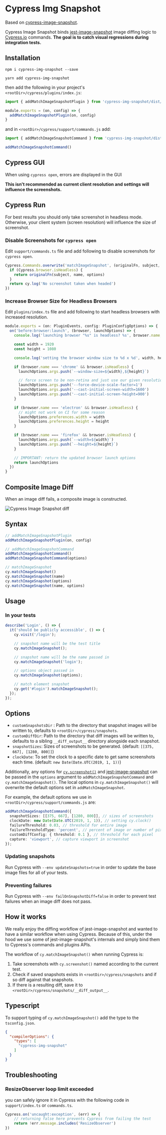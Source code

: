 # Cypress Img Snapshot

Based on [cypress-image-snapshot](https://github.com/jaredpalmer/cypress-image-snapshot).

Cypress Image Snapshot binds [jest-image-snapshot](https://github.com/americanexpress/jest-image-snapshot) image diffing logic to [Cypress.io](https://cypress.io) commands. **The goal is to catch visual regressions during integration tests.**

## Installation

```
npm i cypress-img-snapshot --save

yarn add cypress-img-snapshot
```

then add the following in your project's `<rootDir>/cypress/plugins/index.js`:

```ts
import { addMatchImageSnapshotPlugin } from 'cypress-img-snapshot/dist/plugin'

module.exports = (on, config) => {
  addMatchImageSnapshotPlugin(on, config)
}
```

and in `<rootDir>/cypress/support/commands.js` add:

```ts
import { addMatchImageSnapshotCommand } from 'cypress-img-snapshot/dist/command'

addMatchImageSnapshotCommand()
```

## Cypress GUI

When using `cypress open`, errors are displayed in the GUI 

**This isn't recommended as current client resolution and settings will influence the screenshots.**

## Cypress Run

For best results you should only take screenshot in headless mode. Otherwise, your client system (screen resolution) will influence the size of screenshot.

### Disable Screenshots for `cypress open`

Edit `support/commands.ts` file and add following to disable screenshots for `cypress open`.

```ts
Cypress.Commands.overwrite('matchImageSnapshot', (originalFn, subject, name, options) => {
  if (Cypress.browser.isHeadless) {
    return originalFn(subject, name, options)
  }
  return cy.log('No screenshot taken when headed')
})
```

### Increase Browser Size for Headless Browsers

Edit `plugins/index.ts` file and add following to start headless browsers with increased resolution.

```ts
module.exports = (on: PluginEvents, config: PluginConfigOptions) => {
  on('before:browser:launch', (browser, launchOptions) => {
    console.log('launching browser "%s" is headless? %s', browser.name, browser.isHeadless)

    const width = 1920
    const height = 1080

    console.log('setting the browser window size to %d x %d', width, height)

    if (browser.name === 'chrome' && browser.isHeadless) {
      launchOptions.args.push(`--window-size=${width},${height}`)

      // force screen to be non-retina and just use our given resolution
      launchOptions.args.push('--force-device-scale-factor=1')
      launchOptions.args.push('--cast-initial-screen-width=1600')
      launchOptions.args.push('--cast-initial-screen-height=900')
    }

    if (browser.name === 'electron' && browser.isHeadless) {
      // might not work on CI for some reason
      launchOptions.preferences.width = width
      launchOptions.preferences.height = height
    }

    if (browser.name === 'firefox' && browser.isHeadless) {
      launchOptions.args.push(`--width=${width}`)
      launchOptions.args.push(`--height=${height}`)
    }

    // IMPORTANT: return the updated browser launch options
    return launchOptions
  })
}
```

## Composite Image Diff

When an image diff fails, a composite image is constructed.

![Cypress Image Snapshot diff](./docs/diff.png)

## Syntax

```ts
// addMatchImageSnapshotPlugin
addMatchImageSnapshotPlugin(on, config)

// addMatchImageSnapshotCommand
addMatchImageSnapshotCommand()
addMatchImageSnapshotCommand(options)

// matchImageSnapshot
cy.matchImageSnapshot()
cy.matchImageSnapshot(name)
cy.matchImageSnapshot(options)
cy.matchImageSnapshot(name, options)
```

## Usage

### In your tests

```ts
describe('Login', () => {
  it('should be publicly accessible', () => {
    cy.visit('/login');

    // snapshot name will be the test title
    cy.matchImageSnapshot();

    // snapshot name will be the name passed in
    cy.matchImageSnapshot('login');

    // options object passed in
    cy.matchImageSnapshot(options);

    // match element snapshot
    cy.get('#login').matchImageSnapshot();
  });
});
```

## Options

- `customSnapshotsDir` : Path to the directory that snapshot images will be written to, defaults to `<rootDir>/cypress/snapshots`.
- `customDiffDir`: Path to the directory that diff images will be written to, defaults to a sibling `__diff_output__` directory alongside each snapshot.
- `snapshotSizes`: Sizes of screenshots to be generated. (default: `[[375, 667], [1280, 800]]`)
- `clockDate`: To set the clock to a specific date to get same screenshots each time. (default: `new Date(Date.UTC(2019, 1, 1))`)

Additionally, any options for [`cy.screenshot()`](https://docs.cypress.io/api/commands/screenshot.html#Arguments) and [jest-image-snapshot](https://github.com/americanexpress/jest-image-snapshot#optional-configuration) can be passed in the `options` argument to `addMatchImageSnapshotCommand` and `cy.matchImageSnapshot()`. The local options in `cy.matchImageSnapshot()` will overwrite the default options set in `addMatchImageSnapshot`.

For example, the default options we use in `<rootDir>/cypress/support/commands.js` are:

```ts
addMatchImageSnapshotCommand({
  snapshotSizes: [[375, 667], [1280, 800]], // sizes of screenshots
  clockDate: new Date(Date.UTC(2019, 1, 1)), // setting cy.clock()
  failureThreshold: 0.03, // threshold for entire image
  failureThresholdType: 'percent', // percent of image or number of pixels
  customDiffConfig: { threshold: 0.1 }, // threshold for each pixel
  capture: 'viewport', // capture viewport in screenshot
});
```

### Updating snapshots

Run Cypress with `--env updateSnapshots=true` in order to update the base image files for all of your tests.

### Preventing failures

Run Cypress with `--env failOnSnapshotDiff=false` in order to prevent test failures when an image diff does not pass.

## How it works

We really enjoy the diffing workflow of jest-image-snapshot and wanted to have a similar workflow when using Cypress. Because of this, under the hood we use some of jest-image-snapshot's internals and simply bind them to Cypress's commands and plugins APIs.

The workflow of `cy.matchImageSnapshot()` when running Cypress is:

1.  Take screenshots with `cy.screenshot()` named according to the current test.
2.  Check if saved snapshots exists in `<rootDir>/cypress/snapshots` and if so diff against that snapshots.
3.  If there is a resulting diff, save it to `<rootDir>/cypress/snapshots/__diff_output__`.

## Typescript

To support typing of `cy.matchImageSnapshot()` add the type to the `tsconfig.json`.

```json
{
  "compilerOptions": {
    "types": [
      "cypress-img-snapshot"
    ]
  }
}

```

## Troubleshooting

### ResizeObserver loop limit exceeded

you can safely ignore it in Cypress with the following code in `support/index.ts` or `commands.ts`.

```ts
Cypress.on('uncaught:exception', (err) => {
    // returning false here prevents Cypress from failing the test
    return !err.message.includes('ResizeObserver')
})
```
